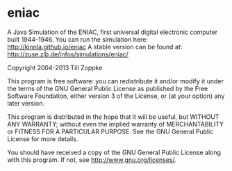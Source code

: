 eniac
=====

A Java Simulation of the ENIAC, first universal digital electronic computer built 1944-1946.
You can run the simulation here: http://kinnla.github.io/eniac
A stable version can be found at: http://zuse.zib.de/infos/simulations/eniac/


Copyright 2004-2013 Till Zoppke

This program is free software: you can redistribute it and/or modify
it under the terms of the GNU General Public License as published by
the Free Software Foundation, either version 3 of the License, or
(at your option) any later version.

This program is distributed in the hope that it will be useful,
but WITHOUT ANY WARRANTY; without even the implied warranty of
MERCHANTABILITY or FITNESS FOR A PARTICULAR PURPOSE.  See the
GNU General Public License for more details.

You should have received a copy of the GNU General Public License
along with this program.  If not, see <http://www.gnu.org/licenses/>.
